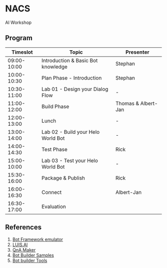 # NACS
AI Workshop

## Program

Timeslot|Topic|Presenter
------|-----------|----
09:00-10:00| Introduction & Basic Bot knowledge| Stephan
10:00-10:30| Plan Phase - Introduction | Stephan
10:30-11:00| Lab 01 - Design your Dialog Flow | -
11:00-12:00| Build Phase | Thomas & Albert-Jan
12:00-13:00| Lunch|-
13:00-14:00| Lab 02 - Build your Helo World Bot | -
14:00-14:30| Test Phase | Rick
15:00-10:00| Lab 03 - Test your Helo World Bot | -
15:30-16:00| Package & Publish| Rick
16:00-16:30| Connect | Albert-Jan 
16:30-17:00| Evaluation 

## References
1. [Bot Framework emulator](https://github.com/Microsoft/BotFramework-Emulator/releases/tag/v4.3.3)
2. [LUIS.AI](https://www.luis.ai/)
3. [QnA Maker](https://www.qnamaker.ai/)
4. [Bot Builder Samples](https://github.com/Microsoft/BotBuilder-Samples)
5. [Bot builder Tools](https://github.com/Microsoft/botbuilder-tools)
